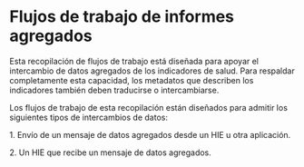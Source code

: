 # Flujos de trabajo de informes agregados

Esta recopilación de flujos de trabajo está diseñada para apoyar el intercambio de datos agregados de los indicadores de salud. Para respaldar completamente esta capacidad, los metadatos que describen los indicadores también deben traducirse o intercambiarse.

Los flujos de trabajo de esta recopilación están diseñados para admitir los siguientes tipos de intercambios de datos:

1\.   Envío de un mensaje de datos agregados desde un HIE u otra aplicación.

2\.   Un HIE que recibe un mensaje de datos agregados.

